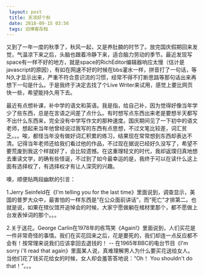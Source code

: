 ```yaml
---
 layout: post
 title: 天凉好个秋
 date: 2018-09-15 03:56
 tags: 旧博客存档
---
```

又到了一年一度的秋季了，秋风一起，又是养肚腩的时节了。放完国庆假期回来发觉，气温凉下来之后，头脑也跟着冷静下来，适合脑力劳动的季节。最近发现写space有一样不好的地方，就是space的RichEditor编辑器响应太慢（估计是javascript的原因），有如在网速不好的时候在bbs灌水一样，拼音打了一句话，等N久才显示出来，严重不符合意识流的习惯，经常不得不打断思路等那句话出来再想下一句是什么。于是我终于决定去找了个Live
Writer来试用，感觉上要比网页快一些，希望能持久用下去。

最近有点想补课，补中学的语文和英语。我是指，给自己补，因为觉得好像当年学少了些东西，总是在言语之间差了点什么。有时想写点东西出来老是要想半天都写不出什么东西来，完全没有中学写作文的那种速度。国庆期间见了一下初中的语文老师，想起来当年他曾经说过我写的东西有点思想，不过文笔比较差，词汇贫乏。。。唉，都怪当年没有做好词汇积累的练习，结果现在常常想到东西却表达不清。记得当年老师还给我们看过他的作品，不过现在据说已经好久没写了，希望不要荒废到我这个样就好了，会比较遗憾。在这重理轻文的时代，我却返璞归真地想去重读文学，的确有些怪诞，不过到了如今最幸运的是，我终于可以在读什么这上面有选择权了，有选择权才有让人深究的兴趣。

噢，顺便贴两段幽默的引言：

1.Jerry Seinfeld在《I'm telling you for the last
time》里面说到，调查显示，美国的普罗大众中，最害怕的一样东西是“在公众面前讲话”，而“死亡”才排第二。也就是说，如果在殡仪馆开追悼会的时候，大家宁愿做躺在棺材里那个，都不愿做上台发表悼词的那个。。。

2.关于送花。George
Carlin在1978年的栋笃笑《Again!》里面说到，人们买花是一件非常奇怪的事情。我们在买花回来之后，花是要死的，我们却连一点反应都不会有！按常理来说我们应该拿回去退钱的！
-- 在1965年BBC的电台节目《I'm sorry i'll read that
again》里面某人说，真难理解男人为什么要买花送给女人。当他们花了钱买花给女的时候，女人却会羞答答地说：“Oh！ You shouldn't do
that！”。。。

